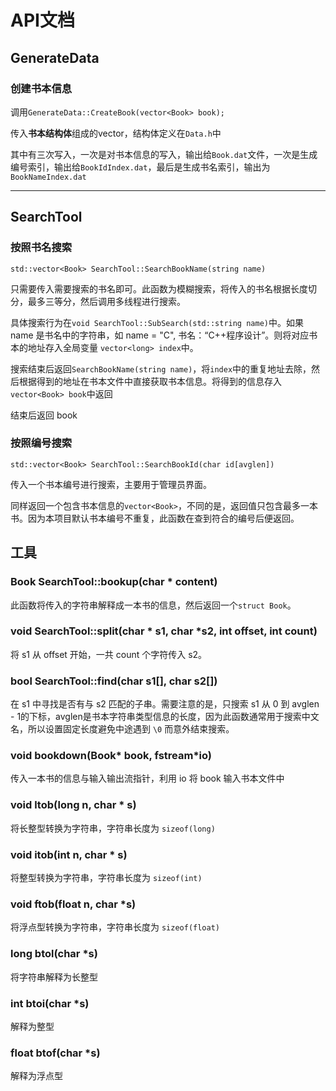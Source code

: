 # API文档

## GenerateData

### 创建书本信息

调用`GenerateData::CreateBook(vector<Book> book);`

传入**书本结构体**组成的vector，结构体定义在`Data.h`中

其中有三次写入，一次是对书本信息的写入，输出给`Book.dat`文件，一次是生成编号索引，输出给`BookIdIndex.dat`，最后是生成书名索引，输出为`BookNameIndex.dat`

***

## SearchTool

### 按照书名搜索

`std::vector<Book> SearchTool::SearchBookName(string name)`

只需要传入需要搜索的书名即可。此函数为模糊搜索，将传入的书名根据长度切分，最多三等分，然后调用多线程进行搜索。

具体搜索行为在`void SearchTool::SubSearch(std::string name)`中。如果 name 是书名中的字符串，如 name = "C", 书名：“C++程序设计”。则将对应书本的地址存入全局变量 `vector<long> index`中。

搜索结束后返回`SearchBookName(string name)`，将`index`中的重复地址去除，然后根据得到的地址在书本文件中直接获取书本信息。将得到的信息存入`vector<Book> book`中返回

结束后返回 book

### 按照编号搜索

`std::vector<Book> SearchTool::SearchBookId(char id[avglen])`

传入一个书本编号进行搜索，主要用于管理员界面。

同样返回一个包含书本信息的`vector<Book>`，不同的是，返回值只包含最多一本书。因为本项目默认书本编号不重复，此函数在查到符合的编号后便返回。

## 工具

### Book SearchTool::bookup(char * content)

此函数将传入的字符串解释成一本书的信息，然后返回一个`struct Book`。

### void SearchTool::split(char * s1, char *s2, int offset, int count)

将 s1 从 offset 开始，一共 count 个字符传入 s2。

### bool SearchTool::find(char s1[], char s2[])

在 s1 中寻找是否有与 s2 匹配的子串。需要注意的是，只搜索 s1 从 0 到 avglen - 1的下标，avglen是书本字符串类型信息的长度，因为此函数通常用于搜索中文名，所以设置固定长度避免中途遇到 `\0` 而意外结束搜索。

### void bookdown(Book* book, fstream*io)

传入一本书的信息与输入输出流指针，利用 io 将 book 输入书本文件中

### void ltob(long n, char * s)

将长整型转换为字符串，字符串长度为 `sizeof(long)`

### void itob(int n, char * s)

将整型转换为字符串，字符串长度为 `sizeof(int)`

### void ftob(float n, char *s)

将浮点型转换为字符串，字符串长度为 `sizeof(float)`

### long btol(char *s)

将字符串解释为长整型

### int btoi(char *s)

解释为整型

### float btof(char *s)

解释为浮点型